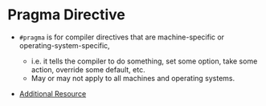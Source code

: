 # Pragma Directive

* `#pragma` is for compiler directives that are machine-specific or operating-system-specific, 
  * i.e. it tells the compiler to do something, set some option, take some action, override some default, etc. 
  * May or may not apply to all machines and operating systems.

* [Additional Resource](https://msdn.microsoft.com/en-us/library/d9x1s805.aspx)
